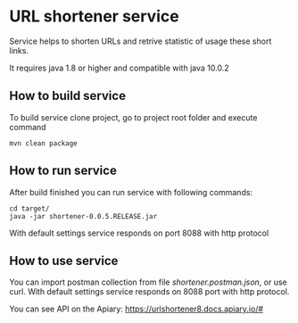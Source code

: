 # URL shortener service
Service helps to shorten URLs and retrive statistic of usage these short links.

It requires java 1.8 or higher and compatible with java 10.0.2

## How to build service
To build service clone project, go to project root folder and execute command
```
mvn clean package
```
## How to run service
After build finished you can run service with following commands:
```
cd target/
java -jar shortener-0.0.5.RELEASE.jar
```
With default settings service responds on port 8088 with http protocol

## How to use service
You can import postman collection from file *shortener.postman.json*, or use curl.
With default settings service responds on 8088 port with http protocol.

You can see API on the Apiary: https://urlshortener8.docs.apiary.io/#
